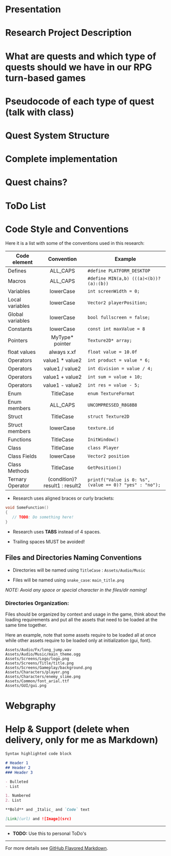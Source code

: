 # Presentation


# Research Project Description


# What are quests and which type of quests should we have in our RPG turn-based games


# Pseudocode of each type of quest (talk with class)


# Quest System Structure


# Complete implementation


# Quest chains?


# ToDo List


# Code Style and Conventions
Here it is a list with some of the conventions used in this research:

Code element | Convention | Example
--- | :---: | ---
Defines | ALL_CAPS | `#define PLATFORM_DESKTOP`
Macros | ALL_CAPS | `#define MIN(a,b) (((a)<(b))?(a):(b))`
Variables | lowerCase | `int screenWidth = 0;`
Local variables | lowerCase | `Vector2 playerPosition;`
Global variables | lowerCase | `bool fullscreen = false;`
Constants | lowerCase | `const int maxValue = 8`
Pointers | MyType* pointer | `Texture2D* array;`
float values | always x.xf | `float value = 10.0f`
Operators | value1 * value2 | `int product = value * 6;`
Operators | value1 / value2 | `int division = value / 4;`
Operators | value1 + value2 | `int sum = value + 10;`
Operators | value1 - value2 | `int res = value - 5;`
Enum | TitleCase | `enum TextureFormat`
Enum members | ALL_CAPS | `UNCOMPRESSED_R8G8B8`
Struct | TitleCase | `struct Texture2D`
Struct members |lowerCase | `texture.id`
Functions | TitleCase | `InitWindow()`
Class | TitleCase | `class Player`
Class Fields | lowerCase | `Vector2 position`
Class Methods | TitleCase | `GetPosition()`
Ternary Operator | (condition)? result1 : result2 | `printf("Value is 0: %s", (value == 0)? "yes" : "no");`

 - Research uses aligned braces or curly brackets:
```c
void SomeFunction()
{
   // TODO: Do something here!
}
```

 - Research uses **TABS** instead of 4 spaces.

 - Trailing spaces MUST be avoided!
 
## Files and Directories Naming Conventions
 
 - Directories will be named using `TitleCase` : `Assets/Audio/Music`
  
 - Files will be named using `snake_case`: `main_title.png`
  
_NOTE: Avoid any space or special character in the files/dir naming!_
  
### Directories Organization:
  
Files should be organized by context and usage in the game, think about the loading requirements and put all the assets that need to be loaded at the same time together.

Here an example, note that some assets require to be loaded all at once while other assets require to be loaded only at initialization (gui, font).
  
```
Assets/Audio/Fx/long_jump.wav
Assets/Audio/Music/main_theme.ogg
Assets/Screens/Logo/logo.png
Assets/Screens/Title/title.png
Assets/Screens/Gameplay/background.png
Assets/Characters/player.png
Assets/Characters/enemy_slime.png
Assets/Common/font_arial.ttf
Assets/GUI/gui.png
```

# Webgraphy


# Help & Support (delete when delivery, only for me as Markdown)

```markdown
Syntax highlighted code block

# Header 1
## Header 2
### Header 3

- Bulleted
- List

1. Numbered
2. List

**Bold** and _Italic_ and `Code` text

[Link](url) and ![Image](src)
```
***
 - **TODO:** Use this to personal ToDo's
***

For more details see [GitHub Flavored Markdown](https://guides.github.com/features/mastering-markdown/).

